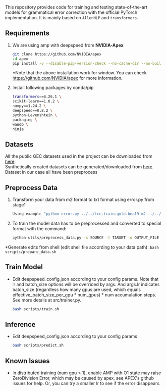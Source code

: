 This repository provides code for training and testing state-of-the-art models for grammatical error correction with the official PyTorch implementation.
It is mainly based on `AllenNLP` and `transformers`.

## Requirements
1. We are using amp with deepspeed from **NVIDIA-Apex**
    ```bash
    git clone https://github.com/NVIDIA/apex
    cd apex
    pip install -v --disable-pip-version-check --no-cache-dir --no-build-isolation ./
    ```
    *Note that the above installation work for window. You can check https://github.com/NVIDIA/apex for more information.

2. Install following packages by conda/pip
    ```bash
    transformers==4.26.1 \
    scikit-learn==1.0.2 \
    numpy==1.24.2 \
    deepspeed==0.8.2 \
    python-Levenshtein \
    packaging \
    wandb \
    ninja
    ```

## Datasets
All the public GEC datasets used in the project can be downloaded from [here](https://www.cl.cam.ac.uk/research/nl/bea2019st/#data).<br>
Synthetically created datasets can be generated/downloaded from [here](https://github.com/awasthiabhijeet/PIE/tree/master/errorify).<br>
Dataset in our case all have been preprocess

## Preprocess Data
1. Transform your data from m2 format to txt format using error.py from stage1
    ```bash
    Using example "python error.py ../../fce.train.gold.bea19.m2 ../../output/train_texts"
    ```
2. To train the model data has to be preprocessed and converted to special format with the command:
    ```bash
    python utils/preprocess_data.py -s SOURCE -t TARGET -o OUTPUT_FILE
    ```
*Generate edits from shell (edit shell file according to your data path):
    ```
    bash scripts/prepare_data.sh
    ```

## Train Model
- Edit deepspeed_config.json according to your config params. Note that lr and batch_size options will be overrided by args. And args.lr indicates batch_size (regardless how many gpus are used, which equals effective_batch_size_per_gpu * num_gpus) * num accumulation steps. See more details at src/trainer.py.
   ```bash
   bash scripts/train.sh
   ```

## Inference
- Edit deepspeed_config.json according to your config params
    ```bash
    bash scripts/predict.sh
    ```

## Known Issues
- In distributed training (num gpu > 1), enable AMP with O1 state may raise ZeroDivision Error, which may be caused by apex, see APEX's github issues for help. Or, you can try a smaller lr to see if the error disappears.
